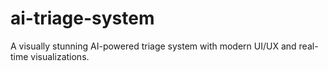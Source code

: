 # ai-triage-system
A visually stunning AI-powered triage system with modern UI/UX and real-time visualizations.
